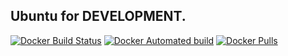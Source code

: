 ## Ubuntu for DEVELOPMENT.

[![Docker Build Status](https://img.shields.io/docker/build/cn007b/ubuntu.svg)](https://hub.docker.com/r/cn007b/ubuntu/)
[![Docker Automated build](https://img.shields.io/docker/automated/cn007b/ubuntu.svg)](https://hub.docker.com/r/cn007b/ubuntu/)
[![Docker Pulls](https://img.shields.io/docker/pulls/cn007b/ubuntu.svg)](https://hub.docker.com/r/cn007b/ubuntu/)
